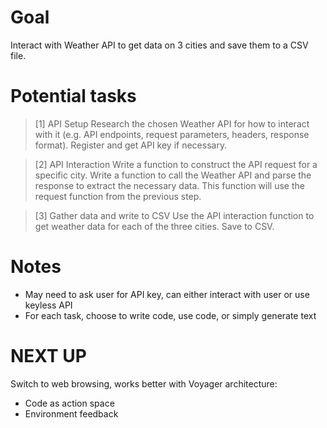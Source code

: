 # Goal
Interact with Weather API to get data on 3 cities and save them to a CSV file.

# Potential tasks
> [1] API Setup
Research the chosen Weather API for how to interact with it (e.g. API endpoints, request parameters, headers, response format).
Register and get API key if necessary.

> [2] API Interaction
Write a function to construct the API request for a specific city.
Write a function to call the Weather API and parse the response to extract the necessary data. This function will use the request function from the previous step.

> [3] Gather data and write to CSV
Use the API interaction function to get weather data for each of the three cities.
Save to CSV.

# Notes
- May need to ask user for API key, can either interact with user or use keyless API
- For each task, choose to write code, use code, or simply generate text

# NEXT UP
Switch to web browsing, works better with Voyager architecture:
- Code as action space
- Environment feedback